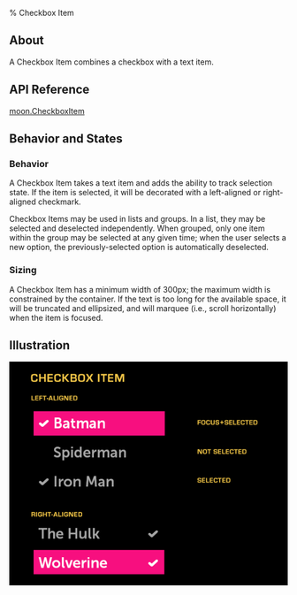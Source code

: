 ﻿% Checkbox Item

## About

A Checkbox Item combines a checkbox with a text item.

## API Reference

[moon.CheckboxItem]($api/#/kind/moon.CheckboxItem)

## Behavior and States

### Behavior

A Checkbox Item takes a text item and adds the ability to track selection state.
If the item is selected, it will be decorated with a left-aligned or
right-aligned checkmark.

Checkbox Items may be used in lists and groups.  In a list, they may be selected
and deselected independently.  When grouped, only one item within the group may
be selected at any given time; when the user selects a new option, the
previously-selected option is automatically deselected.

### Sizing

A Checkbox Item has a minimum width of 300px; the maximum width is constrained
by the container.  If the text is too long for the available space, it will be
truncated and ellipsized, and will marquee (i.e., scroll horizontally) when the
item is focused.

## Illustration

![](../../assets/dg-controls-checkbox-item.png)
